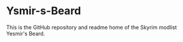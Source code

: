 # Ysmir-s-Beard
This is the GitHub repository and readme home of the Skyrim modlist Yesmir's Beard. 
